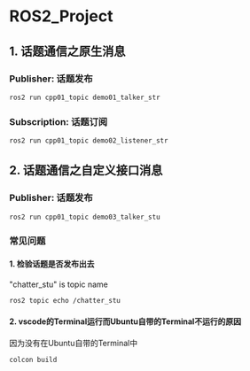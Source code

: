 # ROS2_Project

## 1. 话题通信之原生消息

### Publisher: 话题发布 
```bash
ros2 run cpp01_topic demo01_talker_str 
```
### Subscription: 话题订阅
```bash
ros2 run cpp01_topic demo02_listener_str 
```
## 2. 话题通信之自定义接口消息

### Publisher: 话题发布 
```bash
ros2 run cpp01_topic demo03_talker_stu
```
### 常见问题
#### 1. 检验话题是否发布出去 
"chatter_stu" is topic name 

```bash
ros2 topic echo /chatter_stu
```


#### 2. vscode的Terminal运行而Ubuntu自带的Terminal不运行的原因
因为没有在Ubuntu自带的Terminal中

```bash
colcon build
```



